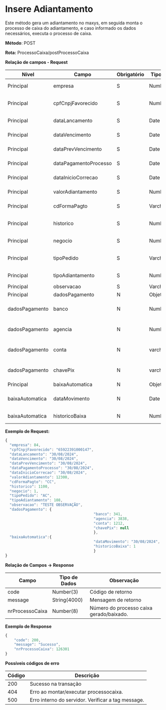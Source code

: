 # Insere Adiantamento

Este método gera um adiantamento no maxys, em seguida monta o processo de caixa do adiantamento, e caso informado os dados necessários, executa o processo de caixa.

**Método**: POST

**Rota:** ProcessoCaixa/postProcessoCaixa

**Relação de campos - Request**

| Nível | Campo | Obrigatório | Tipo de dado | Descrição |
| --- | --- | --- | --- | --- |
| Principal | empresa | S | Number(4) | Código da empresa utilizado no maxys. |
| Principal | cpfCnpjFavorecido | S | Number(14) | CPF/CNPJ do favorecido do adiantamento. |
| Principal | dataLancamento | S | Date | Data de lançamento. |
| Principal | dataVencimento | S | Date | Data de vencimento. |
| Principal | dataPrevVencimento | S | Date | Data prévia de vencimento. |
| Principal | dataPagamentoProcesso | S | Date | Data de pagamento do Processo. |
| Principal | dataInicioCorrecao | S | Date | Data do início da correção |
| Principal | valorAdiantamento | S | Number(15,3) | Valor do adiantamento. |
| Principal | cdFormaPagto | S | Varchar2(2) | Código da forma de pagamento. |
| Principal | historico | S | Number(5) | Código do histórico contábil utilizado no maxys. |
| Principal | negocio | S | Number(4) | Código do negócio utilizado no maxys. |
| Principal | tipoPedido | S | Varchar2(2) | Tipo de pedido cadastrado no TFN011. |
| Principal | tipoAdiantamento | S | Number(5) | Tipo de contas pagamento/receber. |
| Principal | observacao | S | Varchar2(500) | Observação. |
| Principal | dadosPagamento | N | Objeto |  |
| dadosPagamento | banco | N | Number(3) | Código do banco cadastrado para o clifor no TCF001. |
| dadosPagamento | agencia | N | Number(6) | Código da Agência cadastrada para o clifor no TCF001. |
| dadosPagamento | conta | N | varchar2(10) | Número da conta cadastrada para o clifor no TCF001. |
| dadosPagamento | chavePix | N | varchar2(77) | Chave pix cadastrada para o clifor no TCF001. |
| Principal | baixaAutomatica | N | Objeto |  |
| baixaAutomatica | dataMovimento | N | Date | Data que foi efetuada a baixa do processo de caixa. |
| baixaAutomatica | historicoBaixa | N | Number(5) | Código do histórico da baixa. |

**Exemplo de Request:**

```jsx
{
  "empresa": 84,
  "cpfCnpjFavorecido": "65922391000147",
  "dataLancamento": "30/08/2024",
  "dataVencimento": "30/08/2024",
  "dataPrevVencimento": "30/08/2024",
  "dataPagamentoProcesso": "30/08/2024",
  "dataInicioCorrecao": "30/08/2024",
  "valorAdiantamento": 12300,
  "cdFormaPagto": "CC",
  "historico": 1100,
  "negocio": 1,
  "tipoPedido": "AC",
  "tipoAdiantamento": 108,
  "observacao": "TESTE OBSERVAÇÃO",
  "dadosPagamento": {
					  					"banco": 341,
					  					"agencia": 3838,
					  					"conta": 1212,
					  					"chavePix": null
										},
  "baixaAutomatica":{
					  					"dataMovimento": "30/08/2024",
					  					"historicoBaixa": 1
										}
}
```

**Relação de Campos → Response**

| **Campo** | **Tipo de Dados** | **Observação** |
| --- | --- | --- |
| code | Number(3) | Código de retorno |
| message | String(4000) | Mensagem de retorno |
| nrProcessoCaixa | Number(8) | Número do processo caixa gerado/baixado. |

**Exemplo de Response**

```jsx
{
	"code": 200,
	"message": "Sucesso",
	"nrProcessoCaixa": 126301
}
```

**Possíveis códigos de erro**

| Código | Descrição |
| --- | --- |
| 200 | Sucesso na transação |
| 404 | Erro ao montar/executar processocaixa. |
| 500 | Erro interno do servidor. Verificar a tag message. |